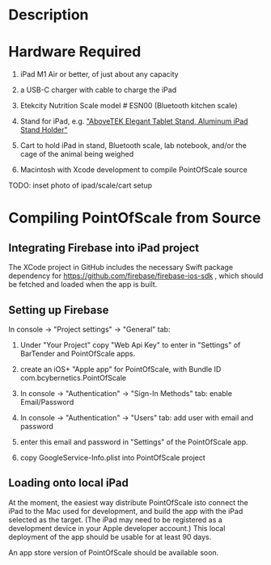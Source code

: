 # Description


# Hardware Required

1. iPad M1 Air or better, of just about any capacity

2. a USB-C charger with cable to charge the iPad

2. Etekcity Nutrition Scale model # ESN00 (Bluetooth kitchen scale)

3. Stand for iPad, e.g. ["AboveTEK Elegant Tablet Stand, Aluminum iPad Stand Holder"](https://www.amazon.com/dp/B01KW7LSQK)

4. Cart to hold iPad in stand, Bluetooth scale, lab notebook, and/or the cage of the animal being weighed

5. Macintosh with Xcode development to compile PointOfScale source

TODO: inset photo of ipad/scale/cart setup

# Compiling PointOfScale from Source

## Integrating Firebase into iPad project

The XCode project in GitHub includes the necessary Swift package dependency for https://github.com/firebase/firebase-ios-sdk , which should be fetched and loaded when the app is built.

## Setting up Firebase

In console -> "Project settings" -> "General" tab:

1. Under "Your Project" copy "Web Api Key" to enter in "Settings" of BarTender and PointOfScale apps.

2. create an iOS+ "Apple app" for PointOfScale, with Bundle ID com.bcybernetics.PointOfScale

3. In console -> "Authentication" -> "Sign-In Methods" tab:
    enable Email/Password

4. In console -> "Authentication" -> "Users" tab:
    add user with email and password 
   
4. enter this email and password in "Settings" of the PointOfScale app.

4. copy GoogleService-Info.plist into PointOfScale project

## Loading onto local iPad

At the moment, the easiest way distribute PointOfScale isto connect the  iPad to the Mac used for development,  and build the app with the iPad selected as the target. (The iPad may need to be registered as a development device in your Apple developer account.) This local deployment of the app should be usable for at least 90 days.

An app store version of PointOfScale should be available soon.